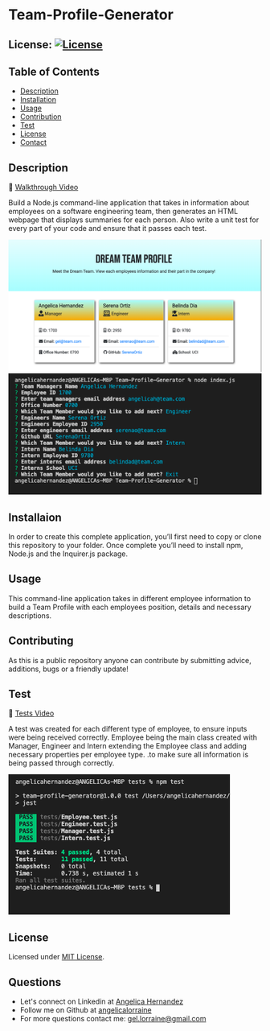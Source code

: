 # Team-Profile-Generator

## License: [![License](https://img.shields.io/badge/License-MIT-yellow.svg)](https://opensource.org/licenses/MIT)

## Table of Contents

- [Description](#description)
- [Installation](#installation)
- [Usage](#usage)
- [Contribution](#contribution)
- [Test](#test)
- [License](#license)
- [Contact](#questions)

## Description

🎥 [Walkthrough Video](https://drive.google.com/file/d/1uXkS0te4fHCOxFoZfms_QxHPrUuKBN6K/view?usp=sharing)

Build a Node.js command-line application that takes in information about employees on a software engineering team, then generates an HTML webpage that displays summaries for each person. Also write a unit test for every part of your code and ensure that it passes each test.

![Team Profile Results](assets/Team-Profile.png)
![Team Profile Command Line Prompt](assets/Team-Generator-Prompt.png)

## Installaion

In order to create this complete application, you’ll first need to copy or clone this repository to your folder. Once complete you’ll need to install npm, Node.js and the Inquirer.js package.

## Usage

This command-line application takes in different employee information to build a Team Profile with each employees position, details and necessary descriptions.

## Contributing

As this is a public repository anyone can contribute by submitting advice, additions, bugs or a friendly update!

## Test

🎥 [Tests Video](https://drive.google.com/file/d/1o5gDrVF3Pl3TsjBimkuuE1poD_SEIO-d/view?usp=sharing)

A test was created for each different type of employee, to ensure inputs were being received correctly. Employee being the main class created with Manager, Engineer and Intern extending the Employee class and adding necessary properties per employee type. .to make sure all information is being passed through correctly.

![Team Tests](assets/Team-Generator-Tests.png)

## License

Licensed under [MIT License](https://spdx.org/licenses/MIT.html).

## Questions

- Let's connect on Linkedin at [Angelica Hernandez](https://www.linkedin.com/in/angelica-hernandez-/)
- Follow me on Github at [angelicalorraine](http://github.com/angelicalorraine)
- For more questions contact me: gel.lorraine@gmail.com
